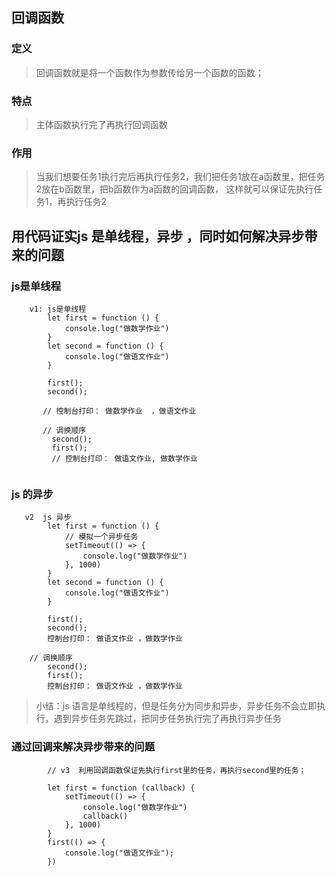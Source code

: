 
## 回调函数


### 定义
>  回调函数就是将一个函数作为参数传给另一个函数的函数；

### 特点
> 主体函数执行完了再执行回调函数

### 作用

> 当我们想要任务1执行完后再执行任务2，我们把任务1放在a函数里，把任务2放在b函数里，把b函数作为a函数的回调函数，
这样就可以保证先执行任务1，再执行任务2


## 用代码证实js 是单线程，异步 ，同时如何解决异步带来的问题


###  js是单线程

```
    v1: js是单线程
        let first = function () {
            console.log("做数学作业")
        }
        let second = function () {
            console.log("做语文作业")
        }

        first();
        second();

       // 控制台打印： 做数学作业  ，做语文作业
  
       // 调换顺序
         second();
         first();
         // 控制台打印： 做语文作业, 做数学作业 
      

```


### js 的异步
```
   v2  js 异步
        let first = function () {
            // 模拟一个异步任务
            setTimeout(() => {
                console.log("做数学作业")
            }, 1000)
        }
        let second = function () {
            console.log("做语文作业")
        }

        first();
        second();
        控制台打印： 做语文作业 ，做数学作业

    // 调换顺序
        second();
        first();
        控制台打印： 做语文作业 ，做数学作业
```
> 小结：js 语言是单线程的，但是任务分为同步和异步，异步任务不会立即执行，遇到异步任务先跳过，把同步任务执行完了再执行异步任务


### 通过回调来解决异步带来的问题

```
        // v3  利用回调函数保证先执行first里的任务，再执行second里的任务；

        let first = function (callback) {
            setTimeout(() => {
                console.log("做数学作业")
                callback()
            }, 1000)
        }
        first(() => {
            console.log("做语文作业");
        })
```

> 
